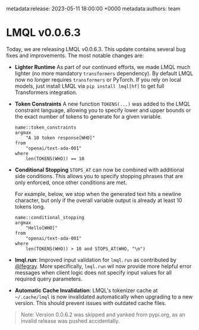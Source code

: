 metadata:release: 2023-05-11 18:00:00 +0000
metadata:authors: team

# LMQL v0.0.6.3

Today, we are releasing LMQL v0.0.6.3. This update contains several bug fixes and improvements. The most notable changes are:

* **Lighter Runtime** As part of our continued efforts, we made LMQL much lighter (no more mandatory `transformers` dependency). By default LMQL now no longer requires `transformers` or PyTorch. If you rely on local models, just install LMQL via `pip install lmql[hf]` to get full Transformers integration.

* **Token Constraints** A new function `TOKENS(...)` was added to the LMQL constraint language, allowing you to specify lower and upper bounds or the exact number of tokens to generate for a given variable.
    
    ```{lmql}
    name::token_constraints
    argmax 
        "A 10 token response[WHO]" 
    from 
        "openai/text-ada-001" 
    where 
        len(TOKENS(WHO)) == 10
    ```

* **Conditional Stopping** `STOPS_AT` can now be combined with additional side conditions. This allows you to specify stopping phrases that are only enforced, once other conditions are met. 

    For example, below, we stop when the generated text hits a newline character, but only if the overall variable output is already at least 10 tokens long.

    ```{lmql}
    name::conditional_stopping 
    argmax 
        "Hello[WHO]" 
    from 
        "openai/text-ada-001" 
    where 
        len(TOKENS(WHO)) > 10 and STOPS_AT(WHO, "\n")
    ```

* **lmql.run**: Improved input validation for `lmql.run` as contributed by <a href="https://twitter.com/lfegray" target="_blank">@lfegray</a>. More specifically, `lmql.run` wil now provide more helpful error messages when client logic does not specify input values for all required query parameters.

* **Automatic Cache Invalidation**: LMQL's tokenizer cache at `~/.cache/lmql` is now invalidated automatically when upgrading to a new version. This should prevent issues with outdated cache files.

> Note: Version 0.0.6.2 was skipped and yanked from pypi.org, as an invalid release was pushed accidentally.